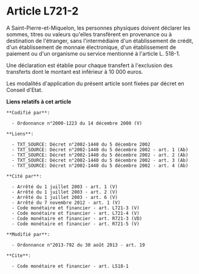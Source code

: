 # Article L721-2

A Saint-Pierre-et-Miquelon, les personnes physiques doivent déclarer les sommes, titres ou valeurs qu'elles transfèrent en
provenance ou à destination de l'étranger, sans l'intermédiaire              d'un établissement de crédit, d'un établissement
de monnaie électronique, d'un établissement de paiement ou d'un organisme ou service mentionné à l'article L. 518-1. 

Une déclaration est établie pour chaque transfert à l'exclusion des transferts dont le montant est inférieur à 10 000 euros. 

Les modalités d'application du présent article sont fixées par décret en Conseil d'Etat.

**Liens relatifs à cet article**

	**Codifié par**:

	  - Ordonnance n°2000-1223 du 14 décembre 2000 (V)

	**Liens**:

	  - TXT_SOURCE: Décret n°2002-1440 du 5 décembre 2002
	  - TXT_SOURCE: Décret n°2002-1440 du 5 décembre 2002 - art. 1 (Ab)
	  - TXT_SOURCE: Décret n°2002-1440 du 5 décembre 2002 - art. 2 (Ab)
	  - TXT_SOURCE: Décret n°2002-1440 du 5 décembre 2002 - art. 3 (Ab)
	  - TXT_SOURCE: Décret n°2002-1440 du 5 décembre 2002 - art. 4 (Ab)

	**Cité par**:

	  - Arrêté du 1 juillet 2003 - art. 1 (V)
	  - Arrêté du 1 juillet 2003 - art. 2 (V)
	  - Arrêté du 1 juillet 2003 - art. 6 (V)
	  - Arrêté du 7 novembre 2012 - art. 1 (V)
	  - Code monétaire et financier - art. L721-3 (V)
	  - Code monétaire et financier - art. L721-4 (V)
	  - Code monétaire et financier - art. R721-3 (VD)
	  - Code monétaire et financier - art. R721-5 (V)

	**Modifié par**:

	  - Ordonnance n°2013-792 du 30 août 2013 - art. 19

	**Cite**:

	  - Code monétaire et financier - art. L518-1
